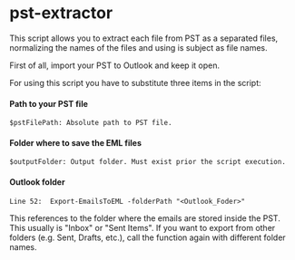 # pst-extractor
This script allows you to extract each file from PST as a separated files, normalizing the names of the files and using is subject as file names.

First of all, import your PST to Outlook and keep it open.

For using this script you have to substitute three items in the script:

#### Path to your PST file
    $pstFilePath: Absolute path to PST file. 
#### Folder where to save the EML files
    $outputFolder: Output folder. Must exist prior the script execution.
#### Outlook folder
```
Line 52:  Export-EmailsToEML -folderPath "<Outlook_Foder>"
```
This references to the folder where the emails are stored inside the PST. This usually is "Inbox" or "Sent Items". If you want to export from other folders (e.g. Sent, Drafts, etc.), call the function again with different folder names.
